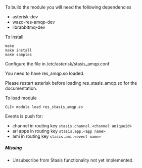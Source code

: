 To build the module you will need the following dependencies

* asterisk-dev
* wazo-res-amqp-dev
* librabbitmq-dev

To install

    make
    make install
    make samples

Configure the file in /etc/asterisk/stasis_amqp.conf

You need to have res_amqp.so loaded.

Please restart asterisk before loading res_stasis_amqp.so for the documentation.

To load module

    CLI> module load res_stasis_amqp.so

Events is push for:

* channel in routing key `stasis.channel.<channel uniqueid>`
* ari apps in routing key `stasis.app.<app name>`
* ami in routing key `stasis.ami.<event name>`

##### Missing

* Unsubscribe from Stasis functionality not yet implemented.